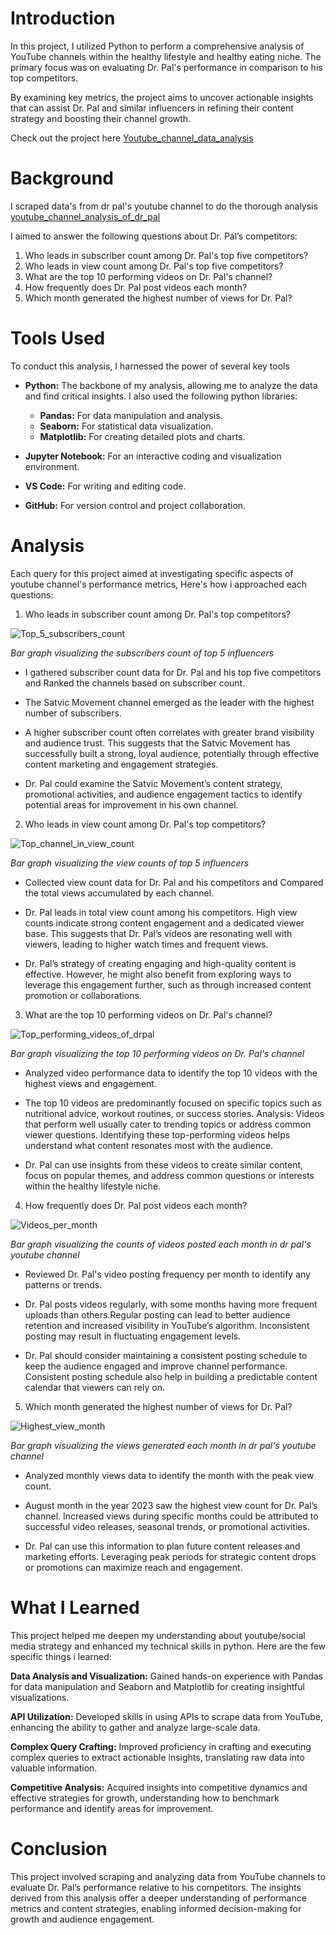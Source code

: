 # Introduction

In this project, I utilized Python to perform a comprehensive analysis of YouTube channels within the healthy lifestyle and healthy eating niche. The primary focus was on evaluating Dr. Pal's performance in comparison to his top competitors. 

By examining key metrics, the project aims to uncover actionable insights that can assist Dr. Pal and similar influencers in refining their content strategy and boosting their channel growth.

Check out the project here [Youtube_channel_data_analysis](/Youtube_channel_data_analysis.ipynb)

# Background

I scraped data's from dr pal's youtube channel to do the thorough analysis [youtube_channel_analysis_of_dr_pal](youtube_channel_analysis_of_dr_pal.csv)



I aimed to answer the following questions about Dr. Pal’s competitors:

1. Who leads in subscriber count among Dr. Pal's top five competitors?
2. Who leads in view count among Dr. Pal's top five competitors?
3. What are the top 10 performing videos on Dr. Pal's channel?
4. How frequently does Dr. Pal post videos each month?
5. Which month generated the highest number of views for Dr. Pal?

# Tools Used

To conduct this analysis, I harnessed the power of several key tools 

- **Python:** The backbone of my analysis, allowing me to analyze the data and find critical insights. I also used the following python libraries:

    -   **Pandas:** For data manipulation and analysis.
    -   **Seaborn:** For statistical data visualization.
    -   **Matplotlib:** For creating detailed plots and charts.
- **Jupyter Notebook:** For an interactive coding and visualization environment.
- **VS Code:** For writing and editing code.
- **GitHub:** For version control and project collaboration.

# Analysis

Each query for this project aimed at investigating specific aspects of youtube channel's performance metrics, Here's how i approached each questions:

1. Who leads in subscriber count among Dr. Pal's top competitors?

![Top_5_subscribers_count](assets\Top_5_subscribers_count.png)

*Bar graph visualizing the subscribers count of top 5 influencers*

- I gathered subscriber count data for Dr. Pal and his top five competitors and Ranked the channels based on subscriber count.

- The Satvic Movement channel emerged as the leader with the highest number of subscribers.

- A higher subscriber count often correlates with greater brand visibility and audience trust. This suggests that the Satvic Movement has successfully built a strong, loyal audience, potentially through effective content marketing and engagement strategies.

- Dr. Pal could examine the Satvic Movement’s content strategy, promotional activities, and audience engagement tactics to identify potential areas for improvement in his own channel.

2. Who leads in view count among Dr. Pal's top competitors?


![Top_channel_in_view_count](assets\Top_views_among_competitors.png)

*Bar graph visualizing the view counts of top 5 influencers*


- Collected view count data for Dr. Pal and his competitors and Compared the total views accumulated by each channel.


- Dr. Pal leads in total view count among his competitors. High view counts indicate strong content engagement and a dedicated viewer base. This suggests that Dr. Pal’s videos are resonating well with viewers, leading to higher watch times and frequent views.

- Dr. Pal’s strategy of creating engaging and high-quality content is effective. However, he might also benefit from exploring ways to leverage this engagement further, such as through increased content promotion or collaborations.

3. What are the top 10 performing videos on Dr. Pal's channel?

![Top_performing_videos_of_drpal](assets\top_10_best_performing_videos_of_drpal.png)

*Bar graph visualizing the top 10 performing videos on Dr. Pal's channel*


- Analyzed video performance data to identify the top 10 videos with the highest views and engagement.


- The top 10 videos are predominantly focused on specific topics such as nutritional advice, workout routines, or success stories.
Analysis: Videos that perform well usually cater to trending topics or address common viewer questions. Identifying these top-performing videos helps understand what content resonates most with the audience.

- Dr. Pal can use insights from these videos to create similar content, focus on popular themes, and address common questions or interests within the healthy lifestyle niche.

4. How frequently does Dr. Pal post videos each month?

![Videos_per_month](assets\videos_per_month.png)

*Bar graph visualizing the counts of videos posted each month in dr pal's youtube channel*

- Reviewed Dr. Pal's video posting frequency per month to identify any patterns or trends.

- Dr. Pal posts videos regularly, with some months having more frequent uploads than others.Regular posting can lead to better audience retention and increased visibility in YouTube’s algorithm. Inconsistent posting may result in fluctuating engagement levels.

- Dr. Pal should consider maintaining a consistent posting schedule to keep the audience engaged and improve channel performance. Consistent posting schedule also help in building a predictable content calendar that viewers can rely on.

5. Which month generated the highest number of views for Dr. Pal?

![Highest_view_month](assets\drpal_video_views.png)

*Bar graph visualizing the views generated each month in dr pal's youtube channel*

- Analyzed monthly views data to identify the month with the peak view count.

- August month in the year 2023 saw the highest view count for Dr. Pal’s channel. Increased views during specific months could be attributed to successful video releases, seasonal trends, or promotional activities.

- Dr. Pal can use this information to plan future content releases and marketing efforts. Leveraging peak periods for strategic content drops or promotions can maximize reach and engagement.

# What I Learned

This project helped me deepen my understanding about youtube/social media strategy and enhanced my technical skills in python. Here are the few specific things i learned:

**Data Analysis and Visualization:** 
Gained hands-on experience with Pandas for data manipulation and Seaborn and Matplotlib for creating insightful visualizations.

**API Utilization:** 
Developed skills in using APIs to scrape data from YouTube, enhancing the ability to gather and analyze large-scale data.

**Complex Query Crafting:**
Improved proficiency in crafting and executing complex queries to extract actionable insights, translating raw data into valuable information.

**Competitive Analysis:**
Acquired insights into competitive dynamics and effective strategies for growth, understanding how to benchmark performance and identify areas for improvement.

# Conclusion

This project involved scraping and analyzing data from YouTube channels to evaluate Dr. Pal’s performance relative to his competitors. The insights derived from this analysis offer a deeper understanding of performance metrics and content strategies, enabling informed decision-making for growth and audience engagement.


